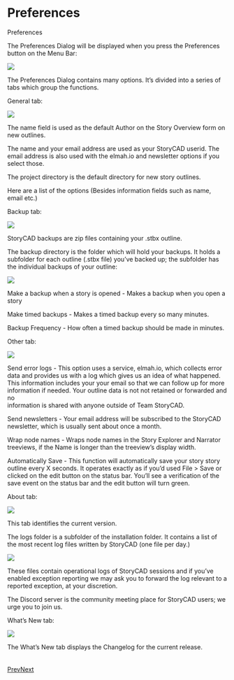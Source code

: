 # Preferences #
Preferences <br/>

The Preferences Dialog will be displayed when you press the Preferences button on the Menu Bar: <br/>

![](Prefences-CommandBar-Button-14.png)



The Preferences Dialog contains many options. It’s divided into a series of tabs which group the functions. <br/>

General tab: <br/>

![](Preferences-General-tab.png)

The name field is used as the default Author on the Story Overview form on new outlines. <br/>

The name and your email address are used as your StoryCAD userid. The email address is also used with the elmah.io and newsletter options if you select those. <br/>

The project directory is the default directory for new story outlines. <br/>

Here are a list of the options (Besides information fields such as name, email etc.) <br/>

Backup tab: <br/>

![](Preferences-Backup-tab.png)

StoryCAD backups are  zip files containing your .stbx outline.  <br/>

The backup directory is the folder which will hold your backups. It holds a subfolder for each outline (.stbx file) you’ve backed up; the subfolder has the individual backups of your outline: <br/>

![](Backup-Folder-Hierarchy.png)

Make a backup when a story is opened - Makes a backup when you open a story <br/>

Make timed backups - Makes a timed backup every so many minutes. <br/>

Backup Frequency - How often a timed backup should be made in minutes. <br/>

Other tab: <br/>

![](Preferences-Other-tab.png)

Send error logs - This option uses a service, elmah.io, which collects error data and provides us with a log which gives us an idea of what happened. This information includes your your email so that we can follow up for more information if needed. Your outline data is not not retained or forwarded and no <br/>
information is shared with anyone outside of Team StoryCAD. <br/>

Send newsletters - Your email address will be subscribed to the StoryCAD newsletter, which is usually sent about once a month. <br/>

Wrap node names - Wraps node names in the Story Explorer and Narrator treeviews, if the Name is longer than the treeview’s display width. <br/>

Automatically Save - This function will automatically save your story  story outline every X seconds. It operates exactly as if you’d used File > Save or clicked on the edit button on the status bar.  You’ll see a verification of the save event on the status bar and the edit button will turn green.  <br/>

About tab: <br/>

![](Preferences-About-tab.png)

This tab identifies the current version. <br/>

The logs folder is a subfolder of the installation folder. It contains a list of the most recent log files written by StoryCAD (one file per day.) <br/>

![](Logs-Folder-Display.png)

These files contain operational logs of StoryCAD sessions and if you’ve enabled exception reporting we may ask you to forward the log relevant to a reported exception, at your discretion. <br/>

The Discord server is the community meeting place for StoryCAD users; we urge you to join us. <br/>

What’s New tab: <br/>

![](Preferences-Whats-New-tb.png)

The What’s New tab displays the Changelog for the current release.  <br/>
 <br/>
 <br/>
[Prev](Reports.md)[Next](Researching_your_story.md) <br/>
